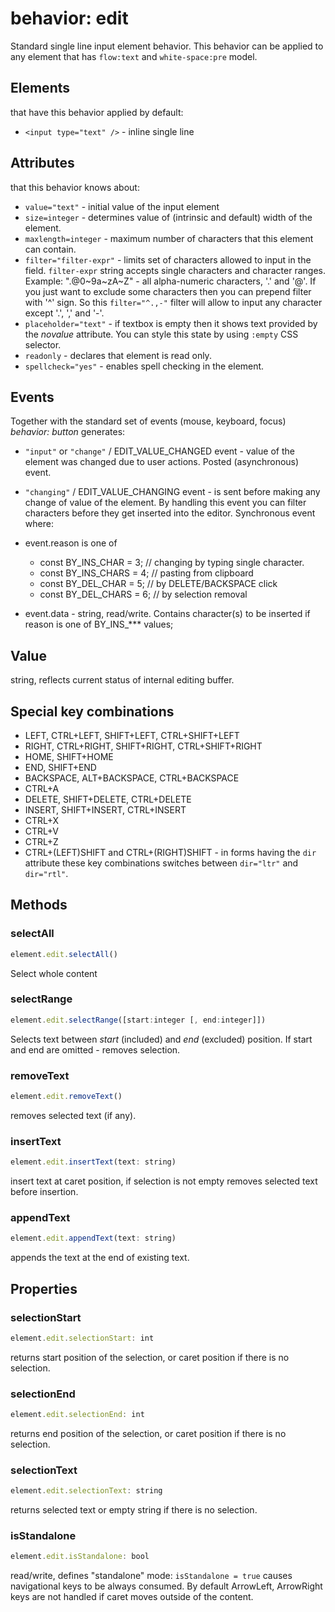# behavior: edit

Standard single line input element behavior. This behavior can be applied to any element that has `flow:text` and `white-space:pre` model.

## Elements

that have this behavior applied by default:

* `<input type="text" />` - inline single line

## Attributes

that this behavior knows about:

* `value="text"` \- initial value of the input element
* `size=integer` \- determines value of (intrinsic and default) width of the element.
* `maxlength=integer` \- maximum number of characters that this element can contain.
* `filter="filter-expr"` \- limits set of characters allowed to input in the field. `filter-expr` string accepts single characters and character ranges. Example: ".@0~9a~zA~Z" - all alpha-numeric characters, '.' and '@'. If you just want to exclude some characters then you can prepend filter with '^' sign. So this `filter="^.,-"` filter will allow to input any character except '.', ',' and '-'.
* `placeholder="text"` \- if textbox is empty then it shows text provided by the *novalue* attribute. You can style this state by using `:empty` CSS selector.
* `readonly` \-  declares that element is read only.
* `spellcheck="yes"` \- enables spell checking in the element.

## Events

Together with the standard set of events (mouse, keyboard, focus) *behavior: button* generates:

* `"input"` or `"change"` / EDIT\_VALUE\_CHANGED event - value of the element was changed due to user actions. Posted (asynchronous) event.
* `"changing"` / EDIT\_VALUE\_CHANGING event - is sent before making any change of value of the element. By handling this event you can filter characters before they get inserted into the editor. Synchronous event where:

* event.reason is one of

  * const BY\_INS\_CHAR = 3; // changing by typing single character.
  * const BY\_INS\_CHARS = 4; // pasting from clipboard
  * const BY\_DEL\_CHAR = 5; // by DELETE/BACKSPACE click
  * const BY\_DEL\_CHARS = 6; // by selection removal

* event.data - string, read/write. Contains character(s) to be inserted if reason is one of BY\_INS\_\*\*\* values;

## Value

string, reflects current status of internal editing buffer.

## Special key combinations

* LEFT, CTRL+LEFT, SHIFT+LEFT, CTRL+SHIFT+LEFT
* RIGHT, CTRL+RIGHT, SHIFT+RIGHT, CTRL+SHIFT+RIGHT
* HOME, SHIFT+HOME
* END, SHIFT+END
* BACKSPACE, ALT+BACKSPACE, CTRL+BACKSPACE
* CTRL+A
* DELETE, SHIFT+DELETE, CTRL+DELETE
* INSERT, SHIFT+INSERT, CTRL+INSERT
* CTRL+X
* CTRL+V
* CTRL+Z
* CTRL+(LEFT)SHIFT and CTRL+(RIGHT)SHIFT - in forms having the `dir` attribute these key combinations switches between `dir="ltr"` and `dir="rtl"`.

## Methods

### selectAll
```js
element.edit.selectAll()
```
Select whole content

### selectRange

```js
element.edit.selectRange([start:integer [, end:integer]])
```

Selects text between *start* (included) and *end* (excluded) position. If start and end are omitted - removes selection.

### removeText

```js
element.edit.removeText()
```
removes selected text (if any).

### insertText

```js
element.edit.insertText(text: string)
```
insert text at caret position, if selection is not empty removes selected text before insertion.

### appendText

```js
element.edit.appendText(text: string)
```
appends the text at the end of existing text. 

## Properties

### selectionStart

```js
element.edit.selectionStart: int
```
returns start position of the selection, or caret position if there is no selection.

### selectionEnd
```js
element.edit.selectionEnd: int
```
returns end position of the selection, or caret position if there is no selection.

### selectionText
```js
element.edit.selectionText: string
```
returns selected text or empty string if there is no selection.

### isStandalone

```js
element.edit.isStandalone: bool
```
read/write, defines "standalone" mode: `isStandalone = true` causes navigational keys to be always consumed. By default ArrowLeft, ArrowRight keys are not handled if caret moves outside of the content.
